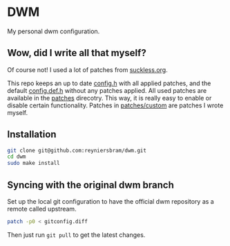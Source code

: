 # DWM

My personal dwm configuration.

## Wow, did I write all that myself?

Of course not! I used a lot of patches from 
[suckless.org](https://dwm.suckless.org/patches/).

This repo keeps an up to date [config.h](config.h) with all applied patches, and 
the default [config.def.h](config.def.h) without any patches applied. All used 
patches are available in the [patches](patches) direcotry. This way, it is 
really easy to enable or disable certain functionality. Patches in 
[patches/custom](patches/custom) are patches I wrote myself.

## Installation

```sh
git clone git@github.com:reyniersbram/dwm.git
cd dwm
sudo make install
```

## Syncing with the original dwm branch

Set up the local git configuration to have the official dwm repository as 
a remote called upstream.

```sh
patch -p0 < gitconfig.diff
```

Then just run `git pull` to get the latest changes.
